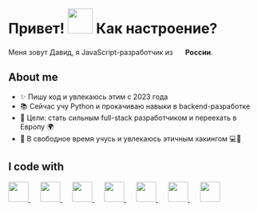 <h1> Привет! <img src="https://emojis.slackmojis.com/emojis/images/1577305505/7373/hand_wave.gif?1577305505" width="50" /> Как настроение?</h1>
<p> Меня зовут Давид, я JavaScript-разработчик из <img src='https://cdn-icons-png.flaticon.com/512/197/197408.png' width='17' /> <b>России</b>.</p>

## About me

- ✨ Пишу код и увлекаюсь этим с 2023 года
- 📚 Сейчас учу Python и прокачиваю навыки в backend-разработке
- 🎯 Цели: стать сильным full-stack разработчиком и переехать в Европу 🌍
- 🎲 В свободное время учусь и увлекаюсь этичным хакингом 💻🔐

## I code with

  <a style="padding-right: 20px;" href="https://www.typescriptlang.org/" target="_blank">
    <img src="https://cdn.jsdelivr.net/gh/devicons/devicon@latest/icons/typescript/typescript-plain.svg" width="40px" />
  </a>
  <a style="padding-right: 20px;" href="https://react.dev/" target="_blank">
    <img src="https://cdn.jsdelivr.net/gh/devicons/devicon@latest/icons/react/react-original.svg" width="40px" />
  </a>
  <a style="padding-right: 20px;" href="https://tailwindcss.com/" target="_blank">
    <img src="https://cdn.jsdelivr.net/gh/devicons/devicon@latest/icons/tailwindcss/tailwindcss-original.svg" width="40px" />
  </a>
  <a style="padding-right: 20px;" href="https://nextjs.org/" target="_blank">
    <img src="https://cdn.jsdelivr.net/gh/devicons/devicon@latest/icons/nextjs/nextjs-original.svg" width="40px" />
  </a>
  <a style="padding-right: 20px;" href="https://nestjs.com/" target="_blank">
    <img src="https://cdn.jsdelivr.net/gh/devicons/devicon@latest/icons/nestjs/nestjs-original.svg" width="40px" />
  </a>
  <a style="padding-right: 20px;" href="https://www.python.org/" target="_blank">
    <img src="https://cdn.jsdelivr.net/gh/devicons/devicon@latest/icons/python/python-original.svg" width="40px" />
  </a>
  <a style="padding-right: 20px;" href="https://www.djangoproject.com/" target="_blank">
    <img src="https://cdn.jsdelivr.net/gh/devicons/devicon@latest/icons/django/django-plain.svg" width="40px" />
  </a>

<!-- Proudly created with GPRM ( https://gprm.itsvg.in ) -->
